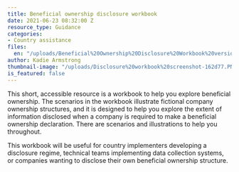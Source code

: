 ```yaml
---
title: Beneficial ownership disclosure workbook
date: 2021-06-23 08:32:00 Z
resource_type: Guidance
categories:
- Country assistance
files:
  en: "/uploads/Beneficial%20Ownership%20Disclosure%20Workbook%20version1.pdf"
author: Kadie Armstrong
thumbnail-image: "/uploads/Disclosure%20workbook%20screenshot-162d77.PNG"
is_featured: false
---
```


This short, accessible resource is a workbook to help you explore beneficial ownership. The scenarios in the workbook illustrate fictional company ownership structures, and it is designed to help you explore the extent of information disclosed when a company is required to make a beneficial ownership declaration. There are scenarios and illustrations to help you throughout. 

This workbook will be useful for country implementers developing a disclosure regime, technical teams implementing data collection systems, or companies wanting to disclose their own beneficial ownership structure.
